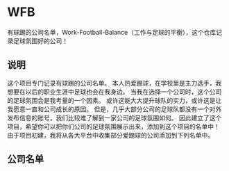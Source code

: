 # WFB
有球踢的公司名单，Work-Football-Balance（工作与足球的平衡），这个仓库记录足球氛围好的公司！

## 说明
这个项目专门记录有球踢的公司名单。
本人热爱踢球，在学校里是主力选手，我想要在以后的职业生涯中足球也会在我身边。
当我在选择一个公司时，这个公司的足球氛围会是我考量的一个因素。
或许这能大大提升球队的实力，或许这是让我愿意一直和公司成长的原因。
但是，几乎大部分公司的足球队都没有一个对外发布信息的账号，我们比较难了解到一家公司的足球氛围如何。
因此建立了这个项目，希望你可以把你们公司的足球氛围展示出来，添加到这个项目的名单中！
由于项目初建，我将从各大平台中收集部分爱踢球的公司添加到下列名单中。
## 公司名单
